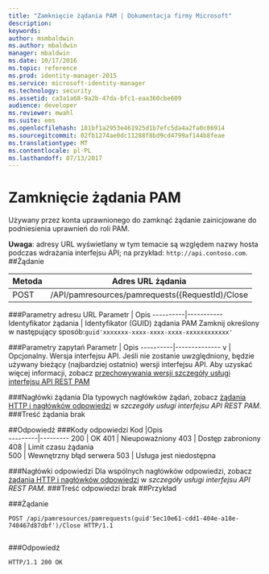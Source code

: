 ```yaml
---
title: "Zamknięcie żądania PAM | Dokumentacja firmy Microsoft"
description: 
keywords: 
author: msmbaldwin
ms.author: mbaldwin
manager: mbaldwin
ms.date: 10/17/2016
ms.topic: reference
ms.prod: identity-manager-2015
ms.service: microsoft-identity-manager
ms.technology: security
ms.assetid: ca3a1a68-9a2b-47da-bfc1-eaa360cbe609
audience: developer
ms.reviewer: mwahl
ms.suite: ems
ms.openlocfilehash: 181bf1a2953e461925d1b7efc5da4a2fa0c86914
ms.sourcegitcommit: 02fb1274ae0dc11288f8bd9cd4799af144b8feae
ms.translationtype: MT
ms.contentlocale: pl-PL
ms.lasthandoff: 07/13/2017
---
```

# <a name="close-pam-request"></a>Zamknięcie żądania PAM
Używany przez konta uprawnionego do zamknąć żądanie zainicjowane do podniesienia uprawnień do roli PAM.

**Uwaga**: adresy URL wyświetlany w tym temacie są względem nazwy hosta podczas wdrażania interfejsu API; na przykład: `http://api.contoso.com`.
##<a name="request"></a>Żądanie


Metoda  |Adres URL żądania  
---------|---------
POST     |/API/pamresources/pamrequests({RequestId)/Close

###<a name="url-parameters"></a>Parametry adresu URL
Parametr | Opis
----------|-----------
Identyfikator żądania | Identyfikator (GUID) żądania PAM Zamknij określony w następujący sposób:`guid'xxxxxxx-xxxx-xxxx-xxxx-xxxxxxxxxxxx'`

###<a name="query-parameters"></a>Parametry zapytań
Parametr | Opis
----------|--------------
v | Opcjonalny. Wersja interfejsu API. Jeśli nie zostanie uwzględniony, będzie używany bieżący (najbardziej ostatnio) wersji interfejsu API. Aby uzyskać więcej informacji, zobacz [przechowywania wersji szczegóły usługi interfejsu API REST PAM](privileged-access-management-rest-api-service-details.md#versioning)

###<a name="request-headers"></a>Nagłówki żądania
Dla typowych nagłówków żądań, zobacz [żądania HTTP i nagłówków odpowiedzi](privileged-access-management-rest-api-service-details.md#http-request-and-response-headers) w *szczegóły usługi interfejsu API REST PAM*.
###<a name="request-body"></a>Treść żądania
brak

##<a name="response"></a>Odpowiedź
###<a name="response-codes"></a>Kody odpowiedzi
Kod  |Opis  
---------|---------
200 | OK
401 | Nieupoważniony
403 | Dostęp zabroniony
408 | Limit czasu żądania   
500 | Wewnętrzny błąd serwera
503 | Usługa jest niedostępna

###<a name="response-headers"></a>Nagłówki odpowiedzi
Dla wspólnych nagłówków odpowiedzi, zobacz [żądania HTTP i nagłówków odpowiedzi](privileged-access-management-rest-api-service-details.md#http-request-and-response-headers) w *szczegóły usługi interfejsu API REST PAM*.
###<a name="response-body"></a>Treść odpowiedzi
brak
##<a name="example"></a>Przykład

###<a name="request"></a>Żądanie
```
POST /api/pamresources/pamrequests(guid'5ec10e61-cdd1-404e-a18e-740467d87dbf')/Close HTTP/1.1


```
###<a name="response"></a>Odpowiedź
```
HTTP/1.1 200 OK

```       
